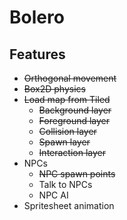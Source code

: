 # Bolero

## Features

* ~~Orthogonal movement~~
* ~~Box2D physics~~
* ~~Load map from Tiled~~
  * ~~Background layer~~
  * ~~Foreground layer~~
  * ~~Collision layer~~
  * ~~Spawn layer~~
  * ~~Interaction layer~~
* NPCs
  * ~~NPC spawn points~~ 
  * Talk to NPCs
  * NPC AI
* Spritesheet animation

